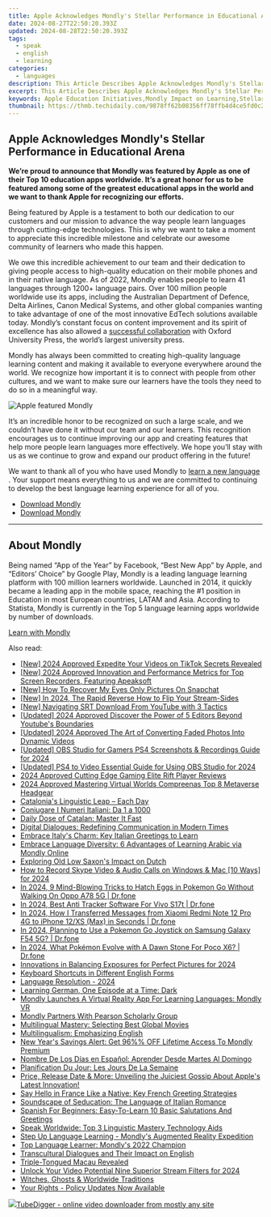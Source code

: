 ```yaml
---
title: Apple Acknowledges Mondly's Stellar Performance in Educational Arena
date: 2024-08-27T22:50:20.393Z
updated: 2024-08-28T22:50:20.393Z
tags:
  - speak
  - english
  - learning
categories:
  - languages
description: This Article Describes Apple Acknowledges Mondly's Stellar Performance in Educational Arena
excerpt: This Article Describes Apple Acknowledges Mondly's Stellar Performance in Educational Arena
keywords: Apple Education Initiatives,Mondly Impact on Learning,Stellar Edtech Solutions by Apple,Apple Recognizing Excellence in Education Tech,Innovative Edtech Companies,How Apple Celebrates Educational Successes,Apple and Mondly's Contribution to Digital Learning
thumbnail: https://thmb.techidaily.com/9878ff62b08356ff78ffb4d4ce5fd0c27ab1ffdc4dd530f388b0fa3845feed6f.jpg
---
```


## Apple Acknowledges Mondly's Stellar Performance in Educational Arena

 **We’re proud to announce that Mondly was featured by Apple as one of their Top 10 education apps worldwide. It’s a great honor for us to be featured among some of the greatest educational apps in the world and we want to thank Apple for recognizing our efforts.**

 Being featured by Apple is a testament to both our dedication to our customers and our mission to advance the way people learn languages through cutting-edge technologies. This is why we want to take a moment to appreciate this incredible milestone and celebrate our awesome community of learners who made this happen.

 We owe this incredible achievement to our team and their dedication to giving people access to high-quality education on their mobile phones and in their native language. As of 2022, Mondly enables people to learn 41 languages through 1200+ language pairs. Over 100 million people worldwide use its apps, including the Australian Department of Defence, Delta Airlines, Canon Medical Systems, and other global companies wanting to take advantage of one of the most innovative EdTech solutions available today. Mondly’s constant focus on content improvement and its spirit of excellence has also allowed a [successful collaboration](https://shop.mondly.com/affiliate.php?ACCOUNT=ATISTUDI&AFFILIATE=108875&PATH=https://www.mondly.com?AFFILIATE=108875) with Oxford University Press, the world’s largest university press.

 Mondly has always been committed to creating high-quality language learning content and making it available to everyone everywhere around the world. We recognize how important it is to connect with people from other cultures, and we want to make sure our learners have the tools they need to do so in a meaningful way.

![Apple featured Mondly](https://edge.mondly.com/blog/wp-content/uploads/2022/04/apple-featured-mondly-960x755.jpg "Featured By Apple: Mondly Is In Top 10 Education Apps Worldwide 2")

 It’s an incredible honor to be recognized on such a large scale, and we couldn’t have done it without our team and our learners. This recognition encourages us to continue improving our app and creating features that help more people learn languages more effectively. We hope you’ll stay with us as we continue to grow and expand our product offering in the future!

 We want to thank all of you who have used Mondly to [learn a new language](https://shop.mondly.com/affiliate.php?ACCOUNT=ATISTUDI&AFFILIATE=108875&PATH=https://www.mondly.com?AFFILIATE=108875) . Your support means everything to us and we are committed to continuing to develop the best language learning experience for all of you.

* [Download Mondly](https://www.facebook.com/sharer/sharer.php?u=https%3A%2F%2Fwww.mondly.com%2Fblog%2Fapple-top-education-apps%2F&t=Featured+by+Apple%3A+Mondly+is+in+Top+10+Education+Apps+Worldwide "Share on Facebook")
* [Download Mondly](https://shop.mondly.com/affiliate.php?ACCOUNT=ATISTUDI&AFFILIATE=108875&PATH=https://www.mondly.com?AFFILIATE=108875)

---

## About Mondly

 Being named “App of the Year” by Facebook, “Best New App” by Apple, and “Editors’ Choice” by Google Play, Mondly is a leading language learning platform with 100 million learners worldwide. Launched in 2014, it quickly became a leading app in the mobile space, reaching the #1 position in Education in most European countries, LATAM and Asia. According to Statista, Mondly is currently in the Top 5 language learning apps worldwide by number of downloads.

[Learn with Mondly](https://adjt.mondly.com/5ixfg4k?campaign=blog-post-id-6653&fallback=https%3A%2F%2Fapp.mondly.com%3Futm%5Fmedium%3Dblog%5Fblog-post-id-6653%26utm%5Fsource%3Dblog-post-id-6653&redirect%5Fmacos=https%3A%2F%2Fapp.mondly.com%3Futm%5Fmedium%3Dblog%5Fblog-post-id-6653%26utm%5Fsource%3Dblog-post-id-6653&redirect%5Fandroid=https%3A%2F%2Fplay.google.com%2Fstore%2Fapps%2Fdetails%3Fid%3Dcom.atistudios.mondly.languages%3Futm%5Fmedium%3Dblog%5Fblog-post-id-6653%26utm%5Fsource%3Dblog-post-id-6653&redirect%5Fios=https%3A%2F%2Fapps.apple.com%2Fapp%2Fapple-store%2Fid987873536%3Fpt%3D78954800%26ct%3Dblog-post-id-6653%26mt%3D8 "Learn with Mondly")

<ins class="adsbygoogle"
     style="display:block"
     data-ad-format="autorelaxed"
     data-ad-client="ca-pub-7571918770474297"
     data-ad-slot="1223367746"></ins>



<ins class="adsbygoogle"
     style="display:block"
     data-ad-client="ca-pub-7571918770474297"
     data-ad-slot="8358498916"
     data-ad-format="auto"
     data-full-width-responsive="true"></ins>





<span class="atpl-alsoreadstyle">Also read:</span>
<div><ul>
<li><a href="https://tiktok-videos.techidaily.com/new-2024-approved-expedite-your-videos-on-tiktok-secrets-revealed/"><u>[New] 2024 Approved  Expedite Your Videos on TikTok  Secrets Revealed</u></a></li>
<li><a href="https://on-screen-recording.techidaily.com/new-2024-approved-innovation-and-performance-metrics-for-top-screen-recorders-featuring-apeaksoft/"><u>[New] 2024 Approved  Innovation and Performance Metrics for Top Screen Recorders, Featuring Apeaksoft</u></a></li>
<li><a href="https://snapchat-videos.techidaily.com/new-how-to-recover-my-eyes-only-pictures-on-snapchat/"><u>[New] How To Recover My Eyes Only Pictures On Snapchat</u></a></li>
<li><a href="https://youtube-data.techidaily.com/n-2024-the-rapid-reverse-how-to-flip-your-stream-sides/"><u>[New] In 2024, The Rapid Reverse  How to Flip Your Stream-Sides</u></a></li>
<li><a href="https://extra-guidance.techidaily.com/new-navigating-srt-download-from-youtube-with-3-tactics/"><u>[New] Navigating SRT Download From YouTube with 3 Tactics</u></a></li>
<li><a href="https://facebook-video-share.techidaily.com/updated-2024-approved-discover-the-power-of-5-editors-beyond-youtubes-boundaries/"><u>[Updated] 2024 Approved  Discover the Power of 5 Editors Beyond Youtube's Boundaries</u></a></li>
<li><a href="https://fox-http.techidaily.com/updated-2024-approved-the-art-of-converting-faded-photos-into-dynamic-videos/"><u>[Updated] 2024 Approved  The Art of Converting Faded Photos Into Dynamic Videos</u></a></li>
<li><a href="https://video-screen-grab.techidaily.com/updated-obs-studio-for-gamers-ps4-screenshots-and-recordings-guide-for-2024/"><u>[Updated] OBS Studio for Gamers  PS4 Screenshots & Recordings Guide for 2024</u></a></li>
<li><a href="https://screen-mirroring-recording.techidaily.com/updated-ps4-to-video-essential-guide-for-using-obs-studio-for-2024/"><u>[Updated] PS4 to Video  Essential Guide for Using OBS Studio for 2024</u></a></li>
<li><a href="https://fox-http.techidaily.com/2024-approved-cutting-edge-gaming-elite-rift-player-reviews/"><u>2024 Approved  Cutting Edge Gaming  Elite Rift Player Reviews</u></a></li>
<li><a href="https://extra-skills.techidaily.com/2024-approved-mastering-virtual-worlds-compreenas-top-8-metaverse-headgear/"><u>2024 Approved  Mastering Virtual Worlds  Compreenas Top 8 Metaverse Headgear</u></a></li>
<li><a href="https://mondly-stories.techidaily.com/1719576116927-catalonias-linguistic-leap-each-day/"><u>Catalonia's Linguistic Leap – Each Day</u></a></li>
<li><a href="https://mondly-stories.techidaily.com/coniugare-i-numeri-italiani-da-1-a-1000/"><u>Coniugare I Numeri Italiani: Da 1 a 1000</u></a></li>
<li><a href="https://mondly-stories.techidaily.com/daily-dose-of-catalan-master-it-fast/"><u>Daily Dose of Catalan: Master It Fast</u></a></li>
<li><a href="https://mondly-stories.techidaily.com/digital-dialogues-redefining-communication-in-modern-times/"><u>Digital Dialogues: Redefining Communication in Modern Times</u></a></li>
<li><a href="https://mondly-stories.techidaily.com/embrace-italys-charm-key-italian-greetings-to-learn/"><u>Embrace Italy's Charm: Key Italian Greetings to Learn</u></a></li>
<li><a href="https://mondly-stories.techidaily.com/embrace-language-diversity-6-advantages-of-learning-arabic-via-mondly-online/"><u>Embrace Language Diversity: 6 Advantages of Learning Arabic via Mondly Online</u></a></li>
<li><a href="https://mondly-stories.techidaily.com/exploring-old-low-saxons-impact-on-dutch/"><u>Exploring Old Low Saxon's Impact on Dutch</u></a></li>
<li><a href="https://screen-activity-recording.techidaily.com/how-to-record-skype-video-and-audio-calls-on-windows-and-mac-10-ways-for-2024/"><u>How to Record Skype Video & Audio Calls on Windows & Mac [10 Ways] for 2024</u></a></li>
<li><a href="https://android-pokemon-go.techidaily.com/in-2024-9-mind-blowing-tricks-to-hatch-eggs-in-pokemon-go-without-walking-on-oppo-a78-5g-drfone-by-drfone-virtual-android/"><u>In 2024, 9 Mind-Blowing Tricks to Hatch Eggs in Pokemon Go Without Walking On Oppo A78 5G | Dr.fone</u></a></li>
<li><a href="https://android-location-track.techidaily.com/in-2024-best-anti-tracker-software-for-vivo-s17t-drfone-by-drfone-virtual-android/"><u>In 2024, Best Anti Tracker Software For Vivo S17t | Dr.fone</u></a></li>
<li><a href="https://android-transfer.techidaily.com/in-2024-how-i-transferred-messages-from-xiaomi-redmi-note-12-pro-4g-to-iphone-12xs-max-in-seconds-drfone-by-drfone-transfer-from-android-transfer-from-android/"><u>In 2024, How I Transferred Messages from Xiaomi Redmi Note 12 Pro 4G to iPhone 12/XS (Max) in Seconds | Dr.fone</u></a></li>
<li><a href="https://change-location.techidaily.com/in-2024-planning-to-use-a-pokemon-go-joystick-on-samsung-galaxy-f54-5g-drfone-by-drfone-virtual-android/"><u>In 2024, Planning to Use a Pokemon Go Joystick on Samsung Galaxy F54 5G? | Dr.fone</u></a></li>
<li><a href="https://pokemon-go-android.techidaily.com/in-2024-what-pokemon-evolve-with-a-dawn-stone-for-poco-x6-drfone-by-drfone-virtual-android/"><u>In 2024, What Pokémon Evolve with A Dawn Stone For Poco X6? | Dr.fone</u></a></li>
<li><a href="https://some-knowledge.techidaily.com/innovations-in-balancing-exposures-for-perfect-pictures-for-2024/"><u>Innovations in Balancing Exposures for Perfect Pictures for 2024</u></a></li>
<li><a href="https://mondly-stories.techidaily.com/keyboard-shortcuts-in-different-english-forms/"><u>Keyboard Shortcuts in Different English Forms</u></a></li>
<li><a href="https://mondly-stories.techidaily.com/language-resolution-2024/"><u>Language Resolution - 2024</u></a></li>
<li><a href="https://mondly-stories.techidaily.com/learning-german-one-episode-at-a-time-dark/"><u>Learning German, One Episode at a Time: Dark</u></a></li>
<li><a href="https://mondly-stories.techidaily.com/mondly-launches-a-virtual-reality-app-for-learning-languages-mondly-vr/"><u>Mondly Launches A Virtual Reality App For Learning Languages: Mondly VR</u></a></li>
<li><a href="https://mondly-stories.techidaily.com/mondly-partners-with-pearson-scholarly-group/"><u>Mondly Partners With Pearson Scholarly Group</u></a></li>
<li><a href="https://mondly-stories.techidaily.com/multilingual-mastery-selecting-best-global-movies/"><u>Multilingual Mastery: Selecting Best Global Movies</u></a></li>
<li><a href="https://mondly-stories.techidaily.com/multilingualism-emphasizing-english/"><u>Multilingualism: Emphasizing English</u></a></li>
<li><a href="https://mondly-stories.techidaily.com/new-years-savings-alert-get-96-off-lifetime-access-to-mondly-premium/"><u>New Year's Savings Alert: Get 96%% OFF Lifetime Access To Mondly Premium</u></a></li>
<li><a href="https://mondly-stories.techidaily.com/nombre-de-los-dias-en-espanol-aprender-desde-martes-al-domingo/"><u>Nombre De Los Días en Español: Aprender Desde Martes Al Domingo</u></a></li>
<li><a href="https://mondly-stories.techidaily.com/planification-du-jour-les-jours-de-la-semaine/"><u>Planification Du Jour: Les Jours De La Semaine</u></a></li>
<li><a href="https://techno-recovery.techidaily.com/1722895966228-price-release-date-and-more-unveiling-the-juiciest-gossip-about-apples-latest-innovation/"><u>Price, Release Date & More: Unveiling the Juiciest Gossip About Apple's Latest Innovation!</u></a></li>
<li><a href="https://mondly-stories.techidaily.com/say-hello-in-france-like-a-native-key-french-greeting-strategies/"><u>Say Hello in France Like a Native: Key French Greeting Strategies</u></a></li>
<li><a href="https://mondly-stories.techidaily.com/soundscape-of-seducation-the-language-of-italian-romance/"><u>Soundscape of Seducation: The Language of Italian Romance</u></a></li>
<li><a href="https://mondly-stories.techidaily.com/spanish-for-beginners-easy-to-learn-10-basic-salutations-and-greetings/"><u>Spanish For Beginners: Easy-To-Learn 10 Basic Salutations And Greetings</u></a></li>
<li><a href="https://mondly-stories.techidaily.com/speak-worldwide-top-3-linguistic-mastery-technology-aids/"><u>Speak Worldwide: Top 3 Linguistic Mastery Technology Aids</u></a></li>
<li><a href="https://mondly-stories.techidaily.com/step-up-language-learning-mondlys-augmented-reality-expedition/"><u>Step Up Language Learning - Mondly's Augmented Reality Expedition</u></a></li>
<li><a href="https://mondly-stories.techidaily.com/top-language-learner-mondlys-2022-champion/"><u>Top Language Learner: Mondly's 2022 Champion</u></a></li>
<li><a href="https://mondly-stories.techidaily.com/transcultural-dialogues-and-their-impact-on-english/"><u>Transcultural Dialogues and Their Impact on English</u></a></li>
<li><a href="https://mondly-stories.techidaily.com/triple-tongued-macau-revealed/"><u>Triple-Tongued Macau Revealed</u></a></li>
<li><a href="https://some-skills.techidaily.com/unlock-your-video-potential-nine-superior-stream-filters-for-2024/"><u>Unlock Your Video Potential  Nine Superior Stream Filters for 2024</u></a></li>
<li><a href="https://mondly-stories.techidaily.com/witches-ghosts-and-worldwide-traditions/"><u>Witches, Ghosts & Worldwide Traditions</u></a></li>
<li><a href="https://mondly-stories.techidaily.com/your-rights-policy-updates-now-available/"><u>Your Rights - Policy Updates Now Available</u></a></li>
</ul></div>

<!-- affiliate ads begin -->
<a href="https://secure.2checkout.com/order/checkout.php?PRODS=4572700&QTY=1&AFFILIATE=108875&CART=1"><img src="	https://www.tubedigger.com/wp-content/uploads/2020/08/tubedigger-software-new.png" border="0">TubeDigger - online video downloader from mostly any site</a>
<!-- affiliate ads end -->